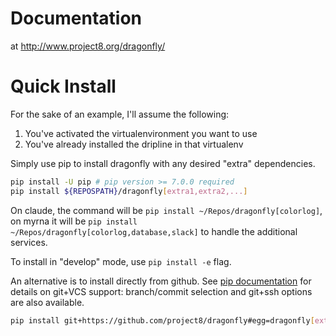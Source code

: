 # Documentation

at http://www.project8.org/dragonfly/

# Quick Install

For the sake of an example, I'll assume the following:

1. You've activated the virtualenvironment you want to use
1. You've already installed the dripline in that virtualenv

Simply use pip to install dragonfly with any desired "extra" dependencies.
```bash
pip install -U pip # pip version >= 7.0.0 required
pip install ${REPOSPATH}/dragonfly[extra1,extra2,...]
```

On claude, the command will be `pip install ~/Repos/dragonfly[colorlog]`, on myrna it will be `pip install ~/Repos/dragonfly[colorlog,database,slack]` to handle the additional services.

To install in "develop" mode, use `pip install -e` flag.

An alternative is to install directly from github.  See [pip documentation](https://pip.pypa.io/en/stable/reference/pip_install/#git) for details on git+VCS support: branch/commit selection and git+ssh options are also available.
```bash
pip install git+https://github.com/project8/dragonfly#egg=dragonfly[extra1,extra2,...]
```

